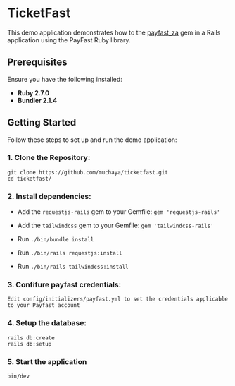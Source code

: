 # TicketFast

This demo application demonstrates how to the [payfast_za](https://github.com/muchaya/payfast_za) gem in a Rails application using the PayFast Ruby library.

## Prerequisites

Ensure you have the following installed:

- **Ruby 2.7.0**
- **Bundler 2.1.4**

## Getting Started

Follow these steps to set up and run the demo application:

### 1. Clone the Repository:

    git clone https://github.com/muchaya/ticketfast.git
    cd ticketfast/

### 2. Install dependencies:

- Add the `requestjs-rails` gem to your Gemfile: `gem 'requestjs-rails'`
- Add the `tailwindcss` gem to your Gemfile: `gem 'tailwindcss-rails'`

- Run `./bin/bundle install`
- Run `./bin/rails requestjs:install`
- Run `./bin/rails tailwindcss:install`

  
### 3. Confifure payfast credentials: 
    Edit config/initializers/payfast.yml to set the credentials applicable to your Payfast account

### 4. Setup the database:
    rails db:create
    rails db:setup

### 5. Start the application
    bin/dev
 